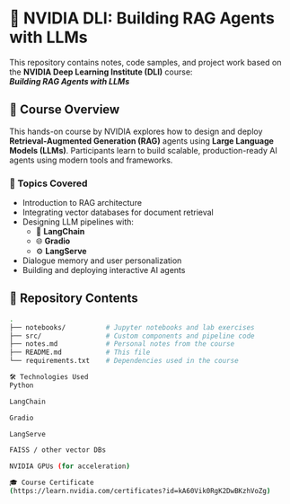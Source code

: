 # 🚀 NVIDIA DLI: Building RAG Agents with LLMs

This repository contains notes, code samples, and project work based on the **NVIDIA Deep Learning Institute (DLI)** course:  
**_Building RAG Agents with LLMs_**

## 📘 Course Overview

This hands-on course by NVIDIA explores how to design and deploy **Retrieval-Augmented Generation (RAG)** agents using **Large Language Models (LLMs)**. Participants learn to build scalable, production-ready AI agents using modern tools and frameworks.

### 🔧 Topics Covered
- Introduction to RAG architecture
- Integrating vector databases for document retrieval
- Designing LLM pipelines with:
  - 🧱 **LangChain**
  - 🌐 **Gradio**
  - ⚙️ **LangServe**
- Dialogue memory and user personalization
- Building and deploying interactive AI agents

## 📂 Repository Contents

```bash
.
├── notebooks/          # Jupyter notebooks and lab exercises
├── src/                # Custom components and pipeline code
├── notes.md            # Personal notes from the course
├── README.md           # This file
└── requirements.txt    # Dependencies used in the course

🛠️ Technologies Used
Python

LangChain

Gradio

LangServe

FAISS / other vector DBs

NVIDIA GPUs (for acceleration)

🎓 Course Certificate
(https://learn.nvidia.com/certificates?id=kA60Vik0RgK2DwBKzhVoZg)
